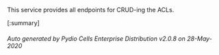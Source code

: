 






This service provides all endpoints for CRUD-ing the ACLs.

[:summary]

###### Auto generated by Pydio Cells Enterprise Distribution v2.0.8 on 28-May-2020

